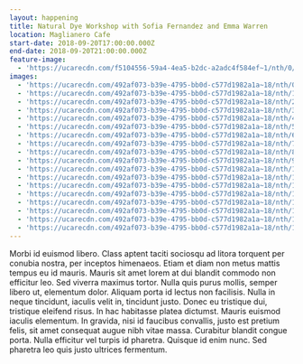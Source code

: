 ```yaml
---
layout: happening
title: Natural Dye Workshop with Sofia Fernandez and Emma Warren
location: Maglianero Cafe
start-date: 2018-09-20T17:00:00.000Z
end-date: 2018-09-20T21:00:00.000Z
feature-image:
  - 'https://ucarecdn.com/f5104556-59a4-4ea5-b2dc-a2adc4f584ef~1/nth/0/'
images:
  - 'https://ucarecdn.com/492af073-b39e-4795-bb0d-c577d1982a1a~18/nth/0/'
  - 'https://ucarecdn.com/492af073-b39e-4795-bb0d-c577d1982a1a~18/nth/1/'
  - 'https://ucarecdn.com/492af073-b39e-4795-bb0d-c577d1982a1a~18/nth/2/'
  - 'https://ucarecdn.com/492af073-b39e-4795-bb0d-c577d1982a1a~18/nth/3/'
  - 'https://ucarecdn.com/492af073-b39e-4795-bb0d-c577d1982a1a~18/nth/4/'
  - 'https://ucarecdn.com/492af073-b39e-4795-bb0d-c577d1982a1a~18/nth/5/'
  - 'https://ucarecdn.com/492af073-b39e-4795-bb0d-c577d1982a1a~18/nth/6/'
  - 'https://ucarecdn.com/492af073-b39e-4795-bb0d-c577d1982a1a~18/nth/7/'
  - 'https://ucarecdn.com/492af073-b39e-4795-bb0d-c577d1982a1a~18/nth/8/'
  - 'https://ucarecdn.com/492af073-b39e-4795-bb0d-c577d1982a1a~18/nth/9/'
  - 'https://ucarecdn.com/492af073-b39e-4795-bb0d-c577d1982a1a~18/nth/10/'
  - 'https://ucarecdn.com/492af073-b39e-4795-bb0d-c577d1982a1a~18/nth/11/'
  - 'https://ucarecdn.com/492af073-b39e-4795-bb0d-c577d1982a1a~18/nth/12/'
  - 'https://ucarecdn.com/492af073-b39e-4795-bb0d-c577d1982a1a~18/nth/13/'
  - 'https://ucarecdn.com/492af073-b39e-4795-bb0d-c577d1982a1a~18/nth/14/'
  - 'https://ucarecdn.com/492af073-b39e-4795-bb0d-c577d1982a1a~18/nth/15/'
  - 'https://ucarecdn.com/492af073-b39e-4795-bb0d-c577d1982a1a~18/nth/16/'
  - 'https://ucarecdn.com/492af073-b39e-4795-bb0d-c577d1982a1a~18/nth/17/'
---
```

Morbi id euismod libero. Class aptent taciti sociosqu ad litora torquent per conubia nostra, per inceptos himenaeos. Etiam et diam non metus mattis tempus eu id mauris. Mauris sit amet lorem at dui blandit commodo non efficitur leo. Sed viverra maximus tortor. Nulla quis purus mollis, semper libero ut, elementum dolor. Aliquam porta id lectus non facilisis. Nulla in neque tincidunt, iaculis velit in, tincidunt justo. Donec eu tristique dui, tristique eleifend risus. In hac habitasse platea dictumst. Mauris euismod iaculis elementum. In gravida, nisi id faucibus convallis, justo est pretium felis, sit amet consequat augue nibh vitae massa. Curabitur blandit congue porta. Nulla efficitur vel turpis id pharetra. Quisque id enim nunc. Sed pharetra leo quis justo ultrices fermentum.

